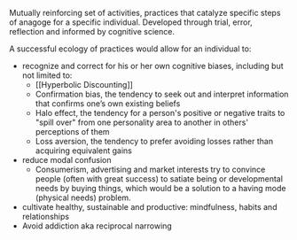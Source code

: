 Mutually reinforcing set of activities, practices that catalyze specific steps of anagoge for a specific individual. Developed through trial, error, reflection and informed by cognitive science. 

A successful ecology of practices would allow for an individual to:

- recognize and correct for his or her own cognitive biases, including but not limited to:
	- [[Hyperbolic Discounting]]
	- Confirmation bias, the tendency to seek out and interpret information that confirms one’s own existing beliefs
	- Halo effect, the tendency for a person's positive or negative traits to "spill over" from one personality area to another in others' perceptions of them
	- Loss aversion, the tendency to prefer avoiding losses rather than  acquiring equivalent gains
- reduce modal confusion
	- Consumerism, advertising and market interests try to convince people (often with great success) to satiate being or developmental needs by buying things, which would be a solution to a having mode (physical needs) problem.
- cultivate healthy, sustainable and productive: mindfulness, habits and relationships
- Avoid addiction aka reciprocal narrowing
